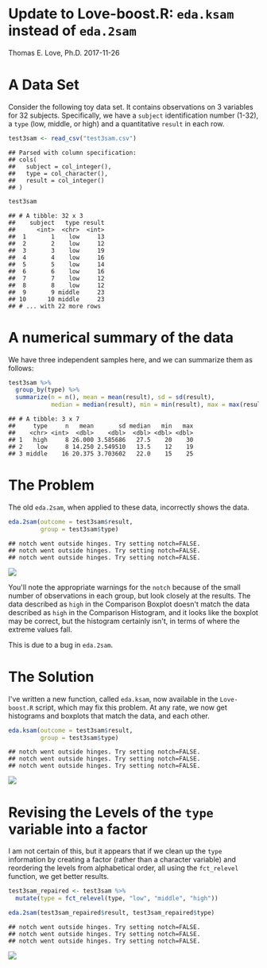 Update to Love-boost.R: `eda.ksam` instead of `eda.2sam`
================
Thomas E. Love, Ph.D.
2017-11-26

A Data Set
==========

Consider the following toy data set. It contains observations on 3 variables for 32 subjects. Specifically, we have a `subject` identification number (1-32), a `type` (low, middle, or high) and a quantitative `result` in each row.

``` r
test3sam <- read_csv("test3sam.csv")
```

    ## Parsed with column specification:
    ## cols(
    ##   subject = col_integer(),
    ##   type = col_character(),
    ##   result = col_integer()
    ## )

``` r
test3sam
```

    ## # A tibble: 32 x 3
    ##    subject   type result
    ##      <int>  <chr>  <int>
    ##  1       1    low     13
    ##  2       2    low     12
    ##  3       3    low     19
    ##  4       4    low     16
    ##  5       5    low     14
    ##  6       6    low     16
    ##  7       7    low     12
    ##  8       8    low     12
    ##  9       9 middle     23
    ## 10      10 middle     23
    ## # ... with 22 more rows

A numerical summary of the data
===============================

We have three independent samples here, and we can summarize them as follows:

``` r
test3sam %>% 
  group_by(type) %>% 
  summarize(n = n(), mean = mean(result), sd = sd(result), 
            median = median(result), min = min(result), max = max(result))
```

    ## # A tibble: 3 x 7
    ##     type     n   mean       sd median   min   max
    ##    <chr> <int>  <dbl>    <dbl>  <dbl> <dbl> <dbl>
    ## 1   high     8 26.000 3.585686   27.5    20    30
    ## 2    low     8 14.250 2.549510   13.5    12    19
    ## 3 middle    16 20.375 3.703602   22.0    15    25

The Problem
===========

The old `eda.2sam`, when applied to these data, incorrectly shows the data.

``` r
eda.2sam(outcome = test3sam$result,
         group = test3sam$type)
```

    ## notch went outside hinges. Try setting notch=FALSE.
    ## notch went outside hinges. Try setting notch=FALSE.
    ## notch went outside hinges. Try setting notch=FALSE.

![](Problems_with_eda_2sam_files/figure-markdown_github/unnamed-chunk-3-1.png)

You'll note the appropriate warnings for the `notch` because of the small number of observations in each group, but look closely at the results. The data described as `high` in the Comparison Boxplot doesn't match the data described as `high` in the Comparison Histogram, and it looks like the boxplot may be correct, but the histogram certainly isn't, in terms of where the extreme values fall.

This is due to a bug in `eda.2sam`.

The Solution
============

I've written a new function, called `eda.ksam`, now available in the `Love-boost.R` script, which may fix this problem. At any rate, we now get histograms and boxplots that match the data, and each other.

``` r
eda.ksam(outcome = test3sam$result,
         group = test3sam$type)
```

    ## notch went outside hinges. Try setting notch=FALSE.
    ## notch went outside hinges. Try setting notch=FALSE.
    ## notch went outside hinges. Try setting notch=FALSE.

![](Problems_with_eda_2sam_files/figure-markdown_github/unnamed-chunk-4-1.png)

Revising the Levels of the `type` variable into a factor
========================================================

I am not certain of this, but it appears that if we clean up the `type` information by creating a factor (rather than a character variable) and reordering the levels from alphabetical order, all using the `fct_relevel` function, we get better results.

``` r
test3sam_repaired <- test3sam %>%
  mutate(type = fct_relevel(type, "low", "middle", "high"))
```

``` r
eda.2sam(test3sam_repaired$result, test3sam_repaired$type)
```

    ## notch went outside hinges. Try setting notch=FALSE.
    ## notch went outside hinges. Try setting notch=FALSE.
    ## notch went outside hinges. Try setting notch=FALSE.

![](Problems_with_eda_2sam_files/figure-markdown_github/unnamed-chunk-6-1.png)
